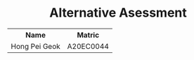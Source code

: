 <h1 align='center'>Alternative Asessment</h1>

<table align='center'>
  <tr>
    <th>Name</th>
    <th>Matric</th>
  </tr>
  <tr>
    <td>Hong Pei Geok</td>
    <td>A20EC0044</td>
  </tr>
</table>
